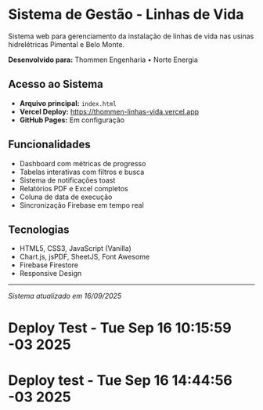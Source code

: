# Sistema de Gestão - Linhas de Vida

Sistema web para gerenciamento da instalação de linhas de vida nas usinas hidrelétricas Pimental e Belo Monte.

**Desenvolvido para:** Thommen Engenharia • Norte Energia

## Acesso ao Sistema
- **Arquivo principal:** `index.html`
- **Vercel Deploy:** https://thommen-linhas-vida.vercel.app
- **GitHub Pages:** Em configuração

## Funcionalidades
- Dashboard com métricas de progresso
- Tabelas interativas com filtros e busca  
- Sistema de notificações toast
- Relatórios PDF e Excel completos
- Coluna de data de execução
- Sincronização Firebase em tempo real

## Tecnologias
- HTML5, CSS3, JavaScript (Vanilla)
- Chart.js, jsPDF, SheetJS, Font Awesome
- Firebase Firestore
- Responsive Design

---
*Sistema atualizado em 16/09/2025*
# Deploy Test - Tue Sep 16 10:15:59 -03 2025
# Deploy test - Tue Sep 16 14:44:56 -03 2025
